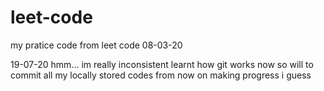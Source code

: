 # leet-code
my pratice code from leet code
08-03-20


19-07-20
hmm... im really inconsistent
learnt how git works now so will to commit all my locally stored codes from now on
making progress i guess
